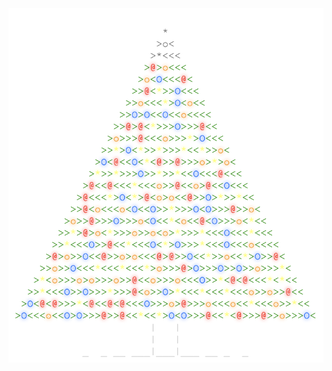 <img align="left" style="float: left;" src="progress.png" width="530px">

<pre>
&nbsp;
&nbsp;
&nbsp;
<a href='day/22'>Day 22: Wizard Simulator 20XX</a>
<a href='day/21'>Day 21: RPG Simulator 20XX</a>
<a href='day/20'>Day 20: Infinite Elves and Infinite Houses</a>
<a href='day/19'>Day 19: Medicine for Rudolph</a>
<a href='day/18'>Day 18: Like a GIF For Your Yard</a>
<a href='day/17'>Day 17: No Such Thing as Too Much</a>
<a href='day/16'>Day 16: Aunt Sue</a>
<a href='day/15'>Day 15: Science for Hungry People</a>
<a href='day/14'>Day 14: Reindeer Olympics</a>
<a href='day/13'>Day 13: Knights of the Dinner Table</a>
<a href='day/12'>Day 12: JSAbacusFramework.io</a>
<a href='day/11'>Day 11: Corporate Policy</a>
<a href='day/10'>Day 10: Elves Look, Elves Say</a>
<a href='day/9'>Day 9: All in a Single Night</a>
<a href='day/8'>Day 8: Matchsticks</a>
<a href='day/7'>Day 7: Some Assembly Required</a>
<a href='day/6'>Day 6: Probably a Fire Hazard</a>
<a href='day/5'>Day 5: Doesn't He Have Intern-Elves For This?</a>
<a href='day/4'>Day 4: The Ideal Stocking Stuffer</a>
<a href='day/3'>Day 3: Perfectly Spherical Houses in a Vacuum</a>
<a href='day/2'>Day 2: I Was Told There Would Be No Math</a>
<a href='day/1'>Day 1: Not Quite Lisp</a>
&nbsp;
&nbsp;
&nbsp;
</pre>
